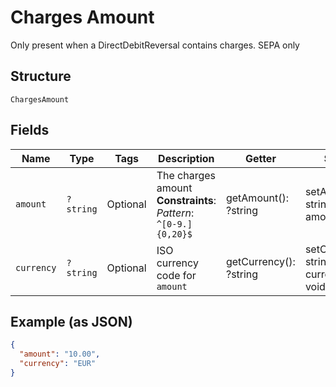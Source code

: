 
# Charges Amount

Only present when a DirectDebitReversal contains charges. SEPA only

## Structure

`ChargesAmount`

## Fields

| Name | Type | Tags | Description | Getter | Setter |
|  --- | --- | --- | --- | --- | --- |
| `amount` | `?string` | Optional | The charges amount<br>**Constraints**: *Pattern*: `^[0-9.]{0,20}$` | getAmount(): ?string | setAmount(?string amount): void |
| `currency` | `?string` | Optional | ISO currency code for `amount` | getCurrency(): ?string | setCurrency(?string currency): void |

## Example (as JSON)

```json
{
  "amount": "10.00",
  "currency": "EUR"
}
```

